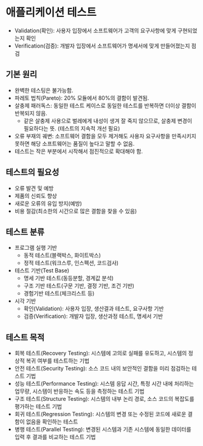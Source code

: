 # 애플리케이션 테스트

- Validation(확인): 사용자 입장에서 소프트웨어가 고객의 요구사항에 맞게 구현되었는지 확인
- Verification(검증): 개발자 입장에서 소프트웨어가 명세서에 맞게 만들어졌는지 점검

## 기본 원리

- 완벽한 테스팅은 불가능함.
- 파레토 법칙(Pareto): 20% 모듈에서 80%의 결함이 발견됨.
- 살충제 패러독스: 동일한 테스트 케이스로 동일한 테스트를 반복하면 더이상 결함이 반복되지 않음.
  - 같은 살충제 사용으로 벌레에게 내성이 생겨 잘 죽지 않으므로, 살충제 변경이 필요하다는 뜻. (테스트의 지속적 개선 필요)
- 오류 부재의 궤변: 소프트웨어 결함을 모두 제거해도 사용자 요구사항을 만족시키지 못하면 해당 소프트웨어는 품질이 높다고 말할 수 없음.
- 테스트는 작은 부분에서 시작해서 점진적으로 확대해야 함.

## 테스트의 필요성

- 오류 발견 및 예방
- 제품의 신뢰도 향상
- 새로운 오류의 유입 방지(예방)
- 비용 절감(최소한의 시간으로 많은 결함을 찾을 수 있음)

## 테스트 분류

- 프로그램 실행 기반
  - 동적 테스트(블랙박스, 화이트박스)
  - 정적 테스트(워크스루, 인스펙션, 코드검사)
- 테스트 기반(Test Base)
  - 명세 기반 테스트(동등분할, 경계값 분석)
  - 구조 기반 테스트(구문 기반, 결정 기반, 조건 기반)
  - 경험기반 테스트(체크리스트 등)
- 시각 기반
  - 확인(Validation): 사용자 입장, 생산결과 테스트, 요구사항 기반
  - 검증(Verification): 개발자 입장, 생산과정 테스트, 명세서 기반

## 테스트 목적

- 회복 테스트(Recovery Testing): 시스템에 고의로 실패를 유도하고, 시스템의 정상적 복귀 여부를 테스트하는 기법
- 안전 테스트(Security Testing): 소스 코드 내의 보안적인 결함을 미리 점검하는 테스트 기법
- 성능 테스트(Performance Testing): 시스템 응답 시간, 특정 시간 내에 처리하는 업무량, 시스템이 반응하는 속도 등을 측정하는 테스트 기법
- 구조 테스트(Structure Testing): 시스템의 내부 논리 경로, 소스 코드의 복잡도를 평가하는 테스트 기법
- 회귀 테스트(Regression Testing): 시스템의 변경 또는 수정된 코드에 새로운 결함이 없음을 확인하는 테스트
- 병행 테스트(Parallel Testing): 변경된 시스템과 기존 시스템에 동일한 데이터를 입력 후 결과를 비교하는 테스트 기법

